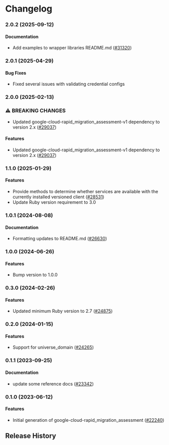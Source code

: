 # Changelog

### 2.0.2 (2025-09-12)

#### Documentation

* Add examples to wrapper libraries README.md ([#31320](https://github.com/googleapis/google-cloud-ruby/issues/31320)) 

### 2.0.1 (2025-04-29)

#### Bug Fixes

* Fixed several issues with validating credential configs 

### 2.0.0 (2025-02-13)

### ⚠ BREAKING CHANGES

* Updated google-cloud-rapid_migration_assessment-v1 dependency to version 2.x ([#29037](https://github.com/googleapis/google-cloud-ruby/issues/29037))

#### Features

* Updated google-cloud-rapid_migration_assessment-v1 dependency to version 2.x ([#29037](https://github.com/googleapis/google-cloud-ruby/issues/29037)) 

### 1.1.0 (2025-01-29)

#### Features

* Provide methods to determine whether services are available with the currently installed versioned client ([#28531](https://github.com/googleapis/google-cloud-ruby/issues/28531)) 
* Update Ruby version requirement to 3.0 

### 1.0.1 (2024-08-08)

#### Documentation

* Formatting updates to README.md ([#26630](https://github.com/googleapis/google-cloud-ruby/issues/26630)) 

### 1.0.0 (2024-06-26)

#### Features

* Bump version to 1.0.0 

### 0.3.0 (2024-02-26)

#### Features

* Updated minimum Ruby version to 2.7 ([#24875](https://github.com/googleapis/google-cloud-ruby/issues/24875)) 

### 0.2.0 (2024-01-15)

#### Features

* Support for universe_domain ([#24265](https://github.com/googleapis/google-cloud-ruby/issues/24265)) 

### 0.1.1 (2023-09-25)

#### Documentation

* update some reference docs ([#23342](https://github.com/googleapis/google-cloud-ruby/issues/23342)) 

### 0.1.0 (2023-06-12)

#### Features

* Initial generation of google-cloud-rapid_migration_assessment ([#22240](https://github.com/googleapis/google-cloud-ruby/issues/22240)) 

## Release History
